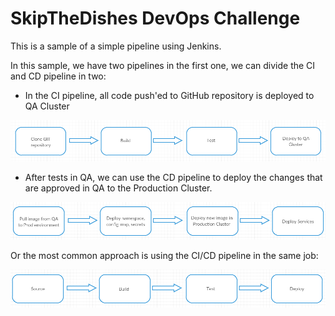 # SkipTheDishes DevOps Challenge


This is a sample of a simple pipeline using Jenkins.

In this sample, we have two pipelines in the first one, we can divide the CI and CD pipeline in two:

*  In the CI pipeline, all code push'ed to GitHub repository is deployed to QA Cluster

![alt text](https://github.com/MarcioRAGarcia/skipchallenge/blob/master/CI_pipeline.png "CI pipeline")

  
*  After tests in QA, we can use the CD pipeline to deploy the changes that are approved in QA to the Production Cluster.

![alt text](https://github.com/MarcioRAGarcia/skipchallenge/blob/master/CD_pipeline.png "CD pipeline")


Or the most common approach is using the CI/CD pipeline in the same job:

![alt text](https://github.com/MarcioRAGarcia/skipchallenge/blob/master/CI-CD_pipeline.png "CI CD pipeline")
